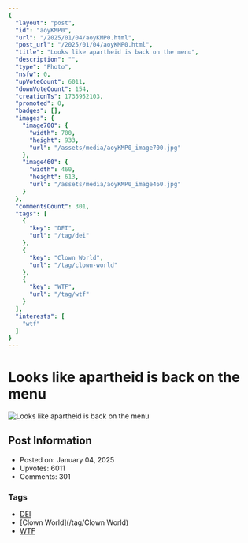 ```yaml
---
{
  "layout": "post",
  "id": "aoyKMP0",
  "url": "/2025/01/04/aoyKMP0.html",
  "post_url": "/2025/01/04/aoyKMP0.html",
  "title": "Looks like apartheid is back on the menu",
  "description": "",
  "type": "Photo",
  "nsfw": 0,
  "upVoteCount": 6011,
  "downVoteCount": 154,
  "creationTs": 1735952103,
  "promoted": 0,
  "badges": [],
  "images": {
    "image700": {
      "width": 700,
      "height": 933,
      "url": "/assets/media/aoyKMP0_image700.jpg"
    },
    "image460": {
      "width": 460,
      "height": 613,
      "url": "/assets/media/aoyKMP0_image460.jpg"
    }
  },
  "commentsCount": 301,
  "tags": [
    {
      "key": "DEI",
      "url": "/tag/dei"
    },
    {
      "key": "Clown World",
      "url": "/tag/clown-world"
    },
    {
      "key": "WTF",
      "url": "/tag/wtf"
    }
  ],
  "interests": [
    "wtf"
  ]
}
---
```


# Looks like apartheid is back on the menu

![Looks like apartheid is back on the menu](/assets/media/aoyKMP0_image700.jpg)

## Post Information

- Posted on: January 04, 2025
- Upvotes: 6011
- Comments: 301

### Tags

- [DEI](/tag/DEI)
- [Clown World](/tag/Clown World)
- [WTF](/tag/WTF)
